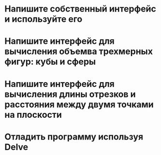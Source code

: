 # Напишите собственный интерфейс и используйте его

# Напишите интерфейс для вычисления объемва трехмерных фигур: кубы и сферы

# Напишите интерфейс для вычисления длины отрезков и расстояния между двумя точками на плоскости

# Отладить программу используя Delve
